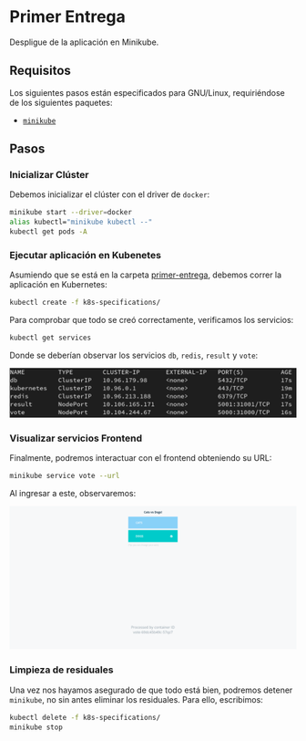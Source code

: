 # Primer Entrega

Despligue de la aplicación en Minikube.

## Requisitos

Los siguientes pasos están especificados para GNU/Linux, requiriéndose de los siguientes paquetes:

- [`minikube`](https://minikube.sigs.k8s.io/docs/start/)


## Pasos

### Inicializar Clúster

Debemos inicializar el clúster con el driver de `docker`:
```bash
minikube start --driver=docker
alias kubectl="minikube kubectl --"
kubectl get pods -A
```

### Ejecutar aplicación en Kubenetes

Asumiendo que se está en la carpeta [primer-entrega](/primer-entrega/), debemos correr la aplicación en Kubernetes:

```bash
kubectl create -f k8s-specifications/
```

Para comprobar que todo se creó correctamente, verificamos los servicios:

```bash
kubectl get services
```

Donde se deberían observar los servicios `db`, `redis`, `result` y `vote`:

![Lista Servicios](./screenshots/lista-servicios.png)

### Visualizar servicios Frontend

Finalmente, podremos interactuar con el frontend obteniendo su URL:

```bash
minikube service vote --url
```

Al ingresar a este, observaremos:

![Frontend](./screenshots/frontend.png)

### Limpieza de residuales

Una vez nos hayamos asegurado de que todo está bien, podremos detener `minikube`, no sin antes eliminar los residuales. Para ello, escribimos:

```bash
kubectl delete -f k8s-specifications/
minikube stop
```